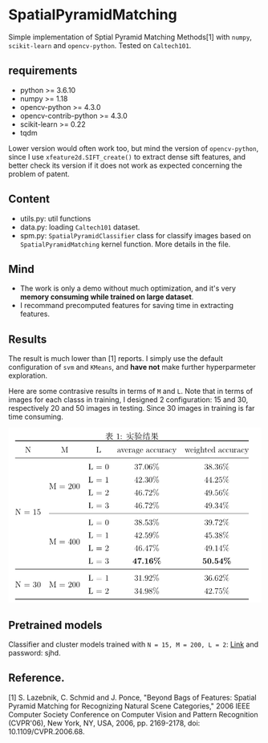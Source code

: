 # SpatialPyramidMatching 

Simple implementation of Sptial Pyramid Matching Methods[1] with `numpy`, `scikit-learn` and `opencv-python`. Tested on `Caltech101`.  

## requirements

+ python >= 3.6.10
+ numpy >= 1.18
+ opencv-python >= 4.3.0
+ opencv-contrib-python >= 4.3.0
+ scikit-learn >= 0.22
+ tqdm

Lower version would often work too, but mind the version of `opencv-python`, since I use `xfeature2d.SIFT_create()` to extract dense sift features, and better check its version if it does not work as expected concerning the problem of patent. 

## Content

+ utils.py: util functions
+ data.py: loading `Caltech101` dataset.
+ spm.py: `SpatialPyramidClassifier` class for classify images based on `SpatialPyramidMatching` kernel function. More details in the file.

## Mind

+ The work is only a demo without much optimization, and it's very **memory consuming while trained on large dataset**.
+ I recommand precomputed features for saving time in extracting features.

## Results

The result is much lower than [1] reports. I simply use the default configuration of `svm` and `KMeans`, and **have not** make further hyperparmeter exploration. 

Here are some contrasive results in terms of `M` and `L`. Note that in terms of images for each classs in training, I designed 2 configuration: 15 and 30, respectively 20 and 50 images in testing. Since 30 images in training is far time consuming.

![res](results.png)

## Pretrained models

Classifier and cluster models trained with `N = 15, M = 200, L = 2`: [Link](https://pan.baidu.com/s/1aHOz3xUVjCyPVacjq-zcRA) and password: sjhd. 

## Reference.

[1] S. Lazebnik, C. Schmid and J. Ponce, "Beyond Bags of Features: Spatial Pyramid Matching for Recognizing Natural Scene Categories," 2006 IEEE Computer Society Conference on Computer Vision and Pattern Recognition (CVPR'06), New York, NY, USA, 2006, pp. 2169-2178, doi: 10.1109/CVPR.2006.68.
